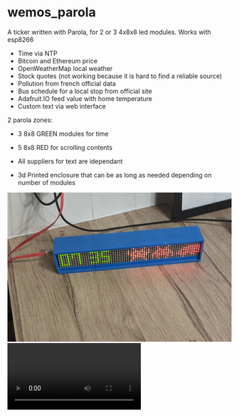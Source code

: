 # wemos_parola

A ticker written with Parola, for 2 or 3 4x8x8 led modules.
Works with esp8266

- Time via NTP
- Bitcoin and Ethereum price
- OpenWeatherMap local weather
- Stock quotes (not working because it is hard to find a reliable source)
- Pollution from french official data
- Bus schedule for a local stop from official site
- Adafruit.IO feed value with home temperature
- Custom text via web interface

2 parola zones:
- 3 8x8 GREEN modules for time
- 5 8x8 RED for scrolling contents
- All suppliers for text are idependant

- 3d Printed enclosure that can be as long as needed depending on number of modules

![Scrolling Space Invaders](images/wemos_ticker.jpg)
![Scrolling various information](images/wemos_ticker.mp4)
